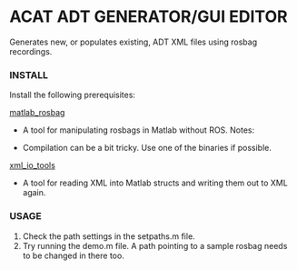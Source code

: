 # ACAT ADT GENERATOR/GUI EDITOR #

Generates new, or populates existing, ADT XML files using rosbag recordings.

### INSTALL ###
Install the following prerequisites:

[matlab_rosbag](https://github.com/bcharrow/matlab_rosbag)
- A tool for manipulating rosbags in Matlab without ROS.
Notes:

* Compilation can be a bit tricky.  Use one of the binaries if possible.


[xml_io_tools](http://www.mathworks.com/matlabcentral/fileexchange/12907-xml-io-tools)
- A tool for reading XML into Matlab structs and writing them out to XML again.


### USAGE ###

1. Check the path settings in the setpaths.m file.
2. Try running the demo.m file.  A path pointing to a sample rosbag needs to be changed in there too.